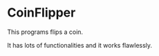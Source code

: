 # CoinFlipper
This programs flips a coin. 

It has lots of functionalities and it works flawlessly.
